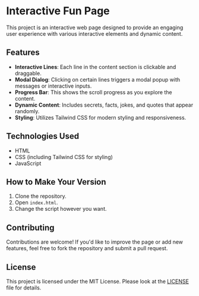 # Interactive Fun Page

This project is an interactive web page designed to provide an engaging user experience with various interactive elements and dynamic content.

## Features

- **Interactive Lines**: Each line in the content section is clickable and draggable.
- **Modal Dialog**: Clicking on certain lines triggers a modal popup with messages or interactive inputs.
- **Progress Bar**: This shows the scroll progress as you explore the content.
- **Dynamic Content**: Includes secrets, facts, jokes, and quotes that appear randomly.
- **Styling**: Utilizes Tailwind CSS for modern styling and responsiveness.

## Technologies Used

- HTML
- CSS (including Tailwind CSS for styling)
- JavaScript

## How to Make Your Version

1. Clone the repository.
2. Open `index.html`.
3. Change the script however you want.

## Contributing

Contributions are welcome! If you'd like to improve the page or add new features, feel free to fork the repository and submit a pull request.

## License

This project is licensed under the MIT License. Please look at the [LICENSE](./LICENSE) file for details.

